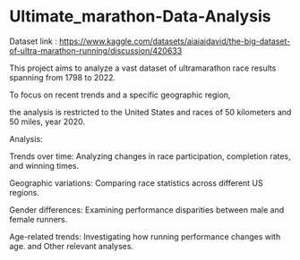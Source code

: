 # Ultimate_marathon-Data-Analysis
Dataset link : https://www.kaggle.com/datasets/aiaiaidavid/the-big-dataset-of-ultra-marathon-running/discussion/420633

This project aims to analyze a vast dataset of ultramarathon race results spanning from 1798 to 2022. 

To focus on recent trends and a specific geographic region,

the analysis is restricted to the United States and races of 50 kilometers and 50 miles, year 2020.

Analysis:

Trends over time: Analyzing changes in race participation, completion rates, and winning times.

Geographic variations: Comparing race statistics across different US regions.

Gender differences: Examining performance disparities between male and female runners.

Age-related trends: Investigating how running performance changes with age. and Other relevant analyses.



